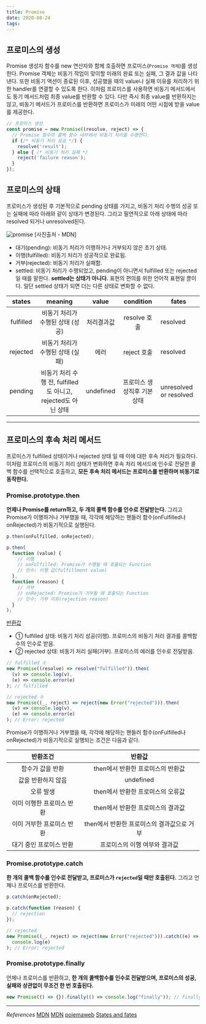 ```yaml
---
title: Promise
date: 2020-08-24
tags:
---
```


## 프로미스의 생성

Promise 생성자 함수를 new 연산자와 함께 호출하면 프로미스(`Promise 객체`)를 생성한다. Promise 객체는 비동기 작업이 맞이할 미래의 완료 또는 실패, 그 결과 값을 나타낸다. 또한 비동기 액션이 종료된 이후, 성공했을 때의 value나 실패 이유를 처리하기 위한 handler를 연결할 수 있도록 한다. 이처럼 프로미스를 사용하면 비동기 메서드에서도 동기 메서드처럼 최종 value를 반환할 수 있다. 다만 즉시 최종 value를 반환하지는 않고, 비동기 메서드가 프로미스를 반환하면 프로미스가 미래의 어떤 시점에 받을 value를 제공한다.

```javascript
// 프로미스 생성
const promise = new Promise((resolve, reject) => {
  // Promise 함수의 콜백 함수 내부에서 비동기 처리를 수행한다.
  if (/* 비동기 처리 성공 */) {
    resolve('result');
  } else { /* 비동기 처리 실패 */
    reject('failure reason');
  }
});
```

## 프로미스의 상태

프로미스가 생성된 후 기본적으로 pending 상태를 가지고, 비동기 처리 수행의 성공 또는 실패에 따라 아래와 같이 상태가 변경된다. 그리고 필연적으로 아래 상태에 따라 resolved 되거나 unresolved된다.

![promise](https://mdn.mozillademos.org/files/8633/promises.png)
[사진출처 - MDN]

- 대기(pending): 비동기 처리가 이행하거나 거부되지 않은 초기 상태.
- 이행(fulfilled): 비동기 처리가 성공적으로 완료됨.
- 거부(rejected): 비동기 처리가 실패함.
- settled: 비동기 처리가 수행되었고, pending이 아니면서 fulfilled 또는 rejected일 때를 말한다. **settled는 상태가 아니다.** 표현의 편의를 위한 언어적 표현일 뿐이다. 일단 settled 상태가 되면 더는 다른 상태로 변화할 수 없다.

|  states   |                            meaning                            |   value    |          condition          | fates                  |
| :-------: | :-----------------------------------------------------------: | :--------: | :-------------------------: | ---------------------- |
| fulfilled |               비동기 처리가 수행된 상태 (성공)                | 처리결과값 |        resolve 호출         | resolved               |
| rejected  |               비동기 처리가 수행된 상태 (실패)                |    에러    |         reject 호출         | resolved               |
|  pending  | 비동기 처리 수행 전, fulfilled도 아니고, rejected도 아닌 상태 | undefined  | 프로미스 생성직후 기본 상태 | unresolved or resolved |

---

## 프로미스의 후속 처리 메서드

프로미스가 fulfilled 상태이거나 rejected 상태 일 때 이에 대한 후속 처리가 필요하다. 이처럼 프로미스의 비동기 처리 상태가 변화하면 후속 처리 메서드에 인수로 전달한 콜백 함수를 선택적으로 호출하고, **모든 후속 처리 메서드는 프로미스를 반환하며 비동기로 동작한다.**

### Promise.prototype.then

**언제나 Promise를 return하고, 두 개의 콜백 함수를 인수로 전달받는다.** 그리고 Promise가 이행하거나 거부했을 때, 각각에 해당하는 핸들러 함수(onFulfilled나 onRejected)가 비동기적으로 실행된다.

```javascript
p.then(onFulfilled, onRejected);

p.then(
  function (value) {
    // 이행
    // onFulfilled: Promise가 수행될 때 호출되는 Function
    // 인수: 이행 값(fulfillment value)
  },
  function (reason) {
    // 거부
    // onRejected: Promise가 거부될 때 호출되는 Function
    // 인수: 거부 이유(rejection reason)
  }
);
```

<u>반환값</u>

- ① fulfilled 상태: 비동기 처리 성공(이행). 프로미스의 비동기 처리 결과를 콜백함수의 인수로 받음.
- ② rejected 상태: 비동기 처리 실패(거부). 프로미스의 에러를 인수로 전달받음.

```javascript
// fulfilled ①
new Promise((resolve) => resolve("fulfilled")).then(
  (v) => console.log(v),
  (e) => console.error(e)
); // fulfilled

// rejected ②
new Promise((_, reject) => reject(new Error("rejected"))).then(
  (v) => console.log(v),
  (e) => console.error(e)
); // Error: rejected
```

Promise가 이행하거나 거부했을 때, 각각에 해당하는 핸들러 함수(onFulfilled나 onRejected)가 비동기적으로 실행되는 조건은 다음과 같다.

|         반환조건          |                   반환값                   |
| :-----------------------: | :----------------------------------------: |
|     함수가 값을 반환      |     then에서 반환한 프로미스의 반환값      |
|    값을 반환하지 않음     |                 undefined                  |
|         오류 발생         |     then에서 반환한 프로미스의 오류값      |
| 이미 이행한 프로미스 반환 |     then에서 반환한 프로미스의 결과값      |
| 이미 거부한 프로미스 반환 | then에서 반환한 프로미스의 결과값으로 거부 |
|  대기 중인 프로미스 반환  |       프로미스의 이행 여부와 결과값        |

### Promise.prototype.catch

**한 개의 콜백 함수를 인수로 전달받고, 프로미스가 `rejected`일 때만 호출된다.** 그리고 언제나 프로미스를 반환한다.

```javascript
p.catch(onRejected);

p.catch(function (reason) {
  // rejection
});

// rejected
new Promise((_, reject) => reject(new Error("rejected"))).catch((e) =>
  console.log(e)
); // Error: rejected
```

### Promise.prototype.finally

언제나 프로미스를 반환하고, **한 개의 콜백함수를 인수로 전달받으며, 프로미스의 성공, 실패와 상관없이 무조건 한 번 호출된다.**

```javascript
new Promise(() => {}).finally(() => console.log("finally")); // finally
```

---

_References_
[MDN](https://developer.mozilla.org/en-US/docs/Web/JavaScript/Reference/Global_Objects/Promise)
[MDN](https://developer.mozilla.org/ko/docs/Web/JavaScript/Reference/Global_Objects/Promise/then)
[poiemaweb](https://poiemaweb.com/fastcampus/promise)
[States and fates](https://github.com/domenic/promises-unwrapping/blob/master/docs/states-and-fates.md)
